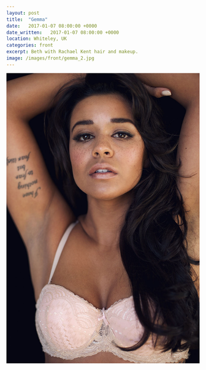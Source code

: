 ```yaml
---
layout: post
title:  "Gemma"
date:   2017-01-07 08:00:00 +0000
date_written:   2017-01-07 08:00:00 +0000
location: Whiteley, UK
categories: front
excerpt: Beth with Rachael Kent hair and makeup.
image: /images/front/gemma_2.jpg
---
```

<img src="/images/front/gemma_2.jpg"/>
